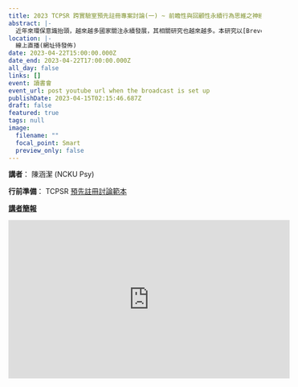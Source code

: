 ```yaml
---
title: 2023 TCPSR 跨實驗室預先註冊專案討論(一) ~ 前瞻性與回顧性永續行為思維之神經機制比較
abstract: |-
  近年來環保意識抬頭，越來越多國家關注永續發展，其相關研究也越來越多。本研究以[Brevers et al. (2021)](https://www.nature.com/articles/s41893-020-00658-3)的研究做為延伸，部分修改實驗設計外，也增加了過去與永續行為相關的模擬，從而進行比較及擴展其研究發現。本研究透過讓參與者接觸永續行為相關的圖片，要求他們進行過去或未來的模擬想像，而後給予評分以表圖片內該行為的頻率。結果顯示人們將來可能會提升永續的行為。功能性磁振造影結果顯示在未來的模擬中，左側舌迴（Lingual Gyrus）與右側海馬旁迴（Parahippocampal）在評分給予較低的情況下比較高的評分時有更高的反應，並且在與評分較高的相比，低評分的條件下雙側顳中迴（Middle Temporal Gyrus, MTG）有更高的活動。另外，在模擬未來時右側額下迴（Inferior Frontal Gyrus, IFG）有較高的反應，而在回憶過去時後扣帶皮層（Posterior Cingulate Cortex, PCC）和楔前葉（Precuneus）則有更高的反應。本研究與Brevers et al. (2021)的結果有部分不同，可能的原因有：（1）參與者人數較少；（2）部分修改原實驗設計；（3）文化上存在差異。日後將進行更多的分析加以驗證。
location: |-
  線上直播(網址待發佈)
date: 2023-04-22T15:00:00.000Z
date_end: 2023-04-22T17:00:00.000Z
all_day: false
links: []
event: 讀書會
event_url: post youtube url when the broadcast is set up
publishDate: 2023-04-15T02:15:46.687Z
draft: false
featured: true
tags: null
image:
  filename: ""
  focal_point: Smart
  preview_only: false
---
```

<!--- Before website PM agree the content, Don' turn "DRAFT" off. --->
<!--- This is a template. Don't change anything! --->
<!--- For any instrucion yet to be presented, please tell the website PM. --->

<!--- Streamyard直播設定完成，將yt連結放在event_url之後 --->

<!--- 宣傳圖檔名必須是"featured.jpg" --->
<!--- upload "featured.jpg" in FEATURED IMAGE --->


**講者**： 陳涵潔 (NCKU Psy)
<!--- 依狀況置入 --->

**行前準備**： TCPSR [預先註冊討論範本](https://docs.google.com/spreadsheets/d/11VMHhooZLYiR-GwAHFqua3JE1DKEK0aL06MG3fc7_QA/edit?usp=sharing)
<!--- 依狀況置入 --->


**[講者簡報](https://docs.google.com/presentation/d/1TGBOTjnB5bsct1fbfqSOM1-Hp0Taxl83/edit#slide=id.p4)**


<!--- Demo how to embed youtube clip --->

<iframe width="560" height="315" src="https://www.youtube.com/embed/_1t716pW7Tg" title="YouTube video player" frameborder="0" allow="accelerometer; autoplay; clipboard-write; encrypted-media; gyroscope; picture-in-picture; web-share" allowfullscreen></iframe>


<!--- 置入google表單： "傳送" ~ "嵌入 HTML" ~ "複製貼上" --->

